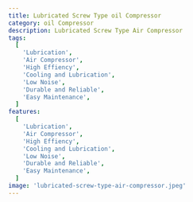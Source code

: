 ```yaml
---
title: Lubricated Screw Type oil Compressor
category: oil Compressor
description: Lubricated Screw Type Air Compressor
tags:
  [
    'Lubrication',
    'Air Compressor',
    'High Effiency',
    'Cooling and Lubrication',
    'Low Noise',
    'Durable and Reliable',
    'Easy Maintenance',
  ]
features:
  [
    'Lubrication',
    'Air Compressor',
    'High Effiency',
    'Cooling and Lubrication',
    'Low Noise',
    'Durable and Reliable',
    'Easy Maintenance',
  ]
image: 'lubricated-screw-type-air-compressor.jpeg'
---
```


<!-- @format -->

